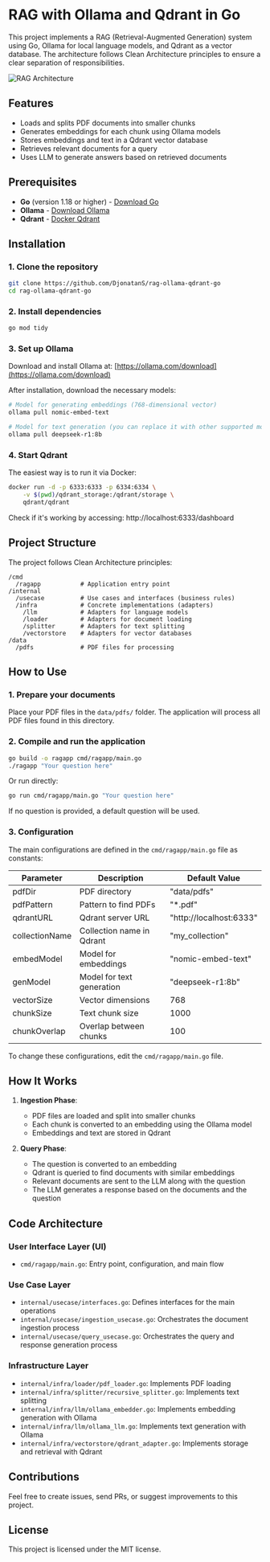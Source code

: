 # RAG with Ollama and Qdrant in Go

This project implements a RAG (Retrieval-Augmented Generation) system using Go, Ollama for local language models, and Qdrant as a vector database. The architecture follows Clean Architecture principles to ensure a clear separation of responsibilities.

![RAG Architecture](https://miro.medium.com/max/1400/1*Z0sOxEyR6j_4VqaJNMaJvg.jpeg)

## Features

- Loads and splits PDF documents into smaller chunks
- Generates embeddings for each chunk using Ollama models
- Stores embeddings and text in a Qdrant vector database
- Retrieves relevant documents for a query
- Uses LLM to generate answers based on retrieved documents

## Prerequisites

- **Go** (version 1.18 or higher) - [Download Go](https://go.dev/doc/install)
- **Ollama** - [Download Ollama](https://ollama.com)
- **Qdrant** - [Docker Qdrant](https://qdrant.tech/documentation/guides/installation/)

## Installation 

### 1. Clone the repository

```bash
git clone https://github.com/DjonatanS/rag-ollama-qdrant-go
cd rag-ollama-qdrant-go
```

### 2. Install dependencies

```bash
go mod tidy
```

### 3. Set up Ollama

Download and install Ollama at: [https://ollama.com/download](https://ollama.com/download)

After installation, download the necessary models:

```bash
# Model for generating embeddings (768-dimensional vector)
ollama pull nomic-embed-text

# Model for text generation (you can replace it with other supported models)
ollama pull deepseek-r1:8b
```

### 4. Start Qdrant

The easiest way is to run it via Docker:

```bash
docker run -d -p 6333:6333 -p 6334:6334 \
    -v $(pwd)/qdrant_storage:/qdrant/storage \
    qdrant/qdrant
```

Check if it's working by accessing: http://localhost:6333/dashboard

## Project Structure

The project follows Clean Architecture principles:

```
/cmd
  /ragapp           # Application entry point
/internal
  /usecase          # Use cases and interfaces (business rules)
  /infra            # Concrete implementations (adapters)
    /llm            # Adapters for language models
    /loader         # Adapters for document loading
    /splitter       # Adapters for text splitting
    /vectorstore    # Adapters for vector databases
/data
  /pdfs             # PDF files for processing
```

## How to Use

### 1. Prepare your documents

Place your PDF files in the `data/pdfs/` folder. The application will process all PDF files found in this directory.

### 2. Compile and run the application

```bash
go build -o ragapp cmd/ragapp/main.go
./ragapp "Your question here"
```

Or run directly:

```bash
go run cmd/ragapp/main.go "Your question here"
```

If no question is provided, a default question will be used.

### 3. Configuration

The main configurations are defined in the `cmd/ragapp/main.go` file as constants:

| Parameter | Description | Default Value |
|-----------|-------------|--------------|
| pdfDir | PDF directory | "data/pdfs" |
| pdfPattern | Pattern to find PDFs | "*.pdf" |
| qdrantURL | Qdrant server URL | "http://localhost:6333" |
| collectionName | Collection name in Qdrant | "my_collection" |
| embedModel | Model for embeddings | "nomic-embed-text" |
| genModel | Model for text generation | "deepseek-r1:8b" |
| vectorSize | Vector dimensions | 768 |
| chunkSize | Text chunk size | 1000 |
| chunkOverlap | Overlap between chunks | 100 |

To change these configurations, edit the `cmd/ragapp/main.go` file.

## How It Works

1. **Ingestion Phase**:
   - PDF files are loaded and split into smaller chunks
   - Each chunk is converted to an embedding using the Ollama model
   - Embeddings and text are stored in Qdrant

2. **Query Phase**:
   - The question is converted to an embedding
   - Qdrant is queried to find documents with similar embeddings
   - Relevant documents are sent to the LLM along with the question
   - The LLM generates a response based on the documents and the question

## Code Architecture

### User Interface Layer (UI)
- `cmd/ragapp/main.go`: Entry point, configuration, and main flow

### Use Case Layer
- `internal/usecase/interfaces.go`: Defines interfaces for the main operations
- `internal/usecase/ingestion_usecase.go`: Orchestrates the document ingestion process
- `internal/usecase/query_usecase.go`: Orchestrates the query and response generation process

### Infrastructure Layer
- `internal/infra/loader/pdf_loader.go`: Implements PDF loading
- `internal/infra/splitter/recursive_splitter.go`: Implements text splitting
- `internal/infra/llm/ollama_embedder.go`: Implements embedding generation with Ollama
- `internal/infra/llm/ollama_llm.go`: Implements text generation with Ollama
- `internal/infra/vectorstore/qdrant_adapter.go`: Implements storage and retrieval with Qdrant

## Contributions

Feel free to create issues, send PRs, or suggest improvements to this project.

## License

This project is licensed under the MIT license.
